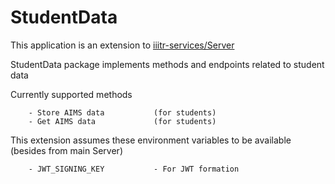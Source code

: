 # StudentData

This application is an extension to [iiitr-services/Server](https://github.com/iiitr-services/Server)

StudentData package implements methods and endpoints related to student data

Currently supported methods
```
	- Store AIMS data 			(for students)
	- Get AIMS data 			(for students)
```

This extension assumes these environment variables to be available (besides from main Server)
```
	- JWT_SIGNING_KEY			- For JWT formation
```
